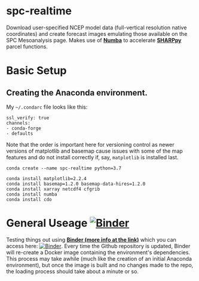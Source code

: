# spc-realtime
Download user-specified NCEP model data (full-vertical resolution native coordinates) and create forecast images emulating those available on the SPC Mesoanalysis page. Makes use of **[Numba](http://numba.pydata.org/)** to accelerate **[SHARPpy](https://github.com/sharppy/SHARPpy)** parcel functions.

# Basic Setup
## Creating the Anaconda environment.
My `~/.condarc` file looks like this:

```
ssl_verify: true
channels:
- conda-forge
- defaults
```

Note that the order is important here for versioning control as newer versions of matplotlib and basemap cause issues with some of the map features and do not install correctly if, say, `matplotlib` is installed last.

```
conda create --name spc-realtime python=3.7

conda install matplotlib=2.2.4
conda install basemap=1.2.0 basemap-data-hires=1.2.0
conda install xarray netcdf4 cfgrib
conda install numba
conda install cdo
```

# General Useage [![Binder](https://mybinder.org/badge_logo.svg)](https://mybinder.org/v2/gh/lcarlaw/spc-realtime/master?urlpath=lab)   

Testing things out using **[Binder (more info at the link)](https://mybinder.org/)** which you can access here: [![Binder](https://mybinder.org/badge_logo.svg)](https://mybinder.org/v2/gh/lcarlaw/spc-realtime/master?urlpath=lab). Every time the Github repository is updated, Binder will re-create a Docker image containing the environment's dependencies. This process may take awhile (much like the creation of an initial Anaconda environment), but once the image is built and no changes made to the repo, the loading process should take about a minute or so.
